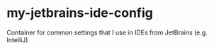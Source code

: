 # my-jetbrains-ide-config

Container for common settings that I use in IDEs from JetBrains (e.g. IntelliJ)